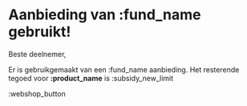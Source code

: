 # Aanbieding van :fund_name gebruikt!

Beste deelnemer,

Er is gebruikgemaakt van een :fund_name aanbieding. 
Het resterende tegoed voor **:product_name** is :subsidy_new_limit
&nbsp;

:webshop_button

